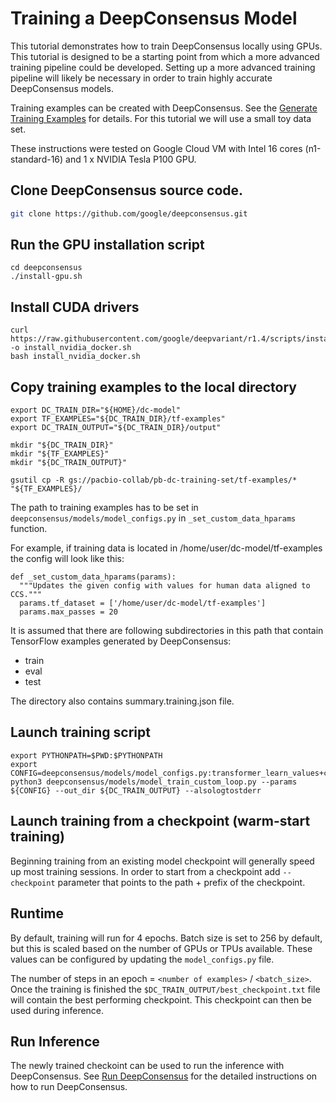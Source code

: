 # Training a DeepConsensus Model

This tutorial demonstrates how to train DeepConsensus locally using GPUs. This
tutorial is designed to be a starting point from which a more advanced training
pipeline could be developed. Setting up a more advanced training pipeline will
likely be necessary in order to train highly accurate DeepConsensus models.

Training examples can be created with DeepConsensus. See the
[Generate Training Examples](generate_examples.md) for details. For this
tutorial we will use a small toy data set.

These instructions were tested on Google Cloud VM with Intel 16 cores
(n1-standard-16) and 1 x NVIDIA Tesla P100 GPU.

## Clone DeepConsensus source code.

```bash
git clone https://github.com/google/deepconsensus.git
```

## Run the GPU installation script

```
cd deepconsensus
./install-gpu.sh
```

## Install CUDA drivers

```
curl https://raw.githubusercontent.com/google/deepvariant/r1.4/scripts/install_nvidia_docker.sh -o install_nvidia_docker.sh
bash install_nvidia_docker.sh
```

## Copy training examples to the local directory

```
export DC_TRAIN_DIR="${HOME}/dc-model"
export TF_EXAMPLES="${DC_TRAIN_DIR}/tf-examples"
export DC_TRAIN_OUTPUT="${DC_TRAIN_DIR}/output"

mkdir "${DC_TRAIN_DIR}"
mkdir "${TF_EXAMPLES}"
mkdir "${DC_TRAIN_OUTPUT}"

gsutil cp -R gs://pacbio-collab/pb-dc-training-set/tf-examples/* "${TF_EXAMPLES}/
```

The path to training examples has to be set in
`deepconsensus/models/model_configs.py` in `_set_custom_data_hparams` function.

For example, if training data is located in /home/user/dc-model/tf-examples the
config will look like this:

```
def _set_custom_data_hparams(params):
  """Updates the given config with values for human data aligned to CCS."""
  params.tf_dataset = ['/home/user/dc-model/tf-examples']
  params.max_passes = 20

```

It is assumed that there are following subdirectories in this path that contain
TensorFlow examples generated by DeepConsensus:

*   train
*   eval
*   test

The directory also contains summary.training.json file.

## Launch training script

```
export PYTHONPATH=$PWD:$PYTHONPATH
export CONFIG=deepconsensus/models/model_configs.py:transformer_learn_values+custom
python3 deepconsensus/models/model_train_custom_loop.py --params ${CONFIG} --out_dir ${DC_TRAIN_OUTPUT} --alsologtostderr
```

## Launch training from a checkpoint (warm-start training)

Beginning training from an existing model checkpoint will generally speed up
most training sessions. In order to start from a checkpoint add `--checkpoint`
parameter that points to the path + prefix of the checkpoint.

## Runtime

By default, training will run for 4 epochs. Batch size is set to 256 by default,
but this is scaled based on the number of GPUs or TPUs available. These values
can be configured by updating the `model_configs.py` file.

The number of steps in an epoch = `<number of examples>` / `<batch_size>`. Once
the training is finished the `$DC_TRAIN_OUTPUT/best_checkpoint.txt` file will
contain the best performing checkpoint. This checkpoint can then be used during
inference.

## Run Inference

The newly trained checkoint can be used to run the inference with DeepConsensus.
See [Run DeepConsensus](quick_start.md#run-deepconsensus) for the
detailed instructions on how to run DeepConsensus.
